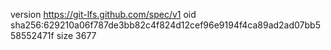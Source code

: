 version https://git-lfs.github.com/spec/v1
oid sha256:629210a06f787de3bb82c4f824d12cef96e9194f4ca89ad2ad07bb558552471f
size 3677
